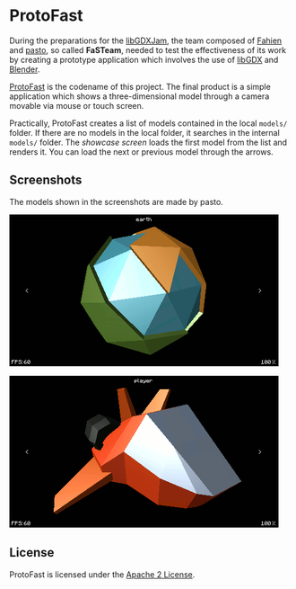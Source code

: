 # ProtoFast
During the preparations for the [libGDXJam](http://itch.io/jam/libgdxjam), the team composed of [Fahien](https://twitter.com/Fahien) and [pasto](https://sketchfab.com/pasto), so called **FaSTeam**, needed to test the effectiveness of its work by creating a prototype application which involves the use of [libGDX](https://libgdx.badlogicgames.com) and [Blender](https://www.blender.org).

[ProtoFast](http://www.fahien.me/protofast) is the codename of this project. The final product is a simple application which shows a three-dimensional model through a camera movable via mouse or touch screen.

Practically, ProtoFast creates a list of models contained in the local <code>models/</code> folder. If there are no models in the local folder, it searches in the internal <code>models/</code> folder. The *showcase screen* loads the first model from the list and renders it. You can load the next or previous model through the arrows.

## Screenshots
The models shown in the screenshots are made by pasto.

![Earth](screenshots/sf2.png?raw=true "Earth")

![Spaceship](screenshots/sf1.png?raw=true "Spaceship")

## License
ProtoFast is licensed under the [Apache 2 License](http://www.apache.org/licenses/LICENSE-2.0.html).